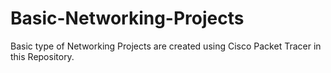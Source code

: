 # Basic-Networking-Projects
Basic type of Networking Projects are created using Cisco Packet Tracer in this Repository.
